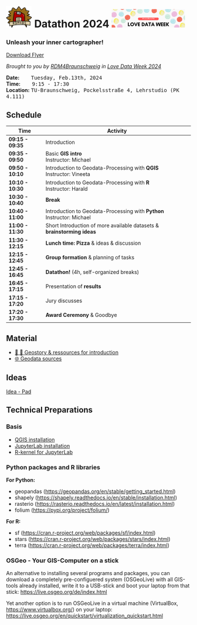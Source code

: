 # <img src="assets/RDM4BS_Logo_small.png" width="70"/>  Datathon 2024 <img src="assets/2024_LDW_Banner.png" width="200" />

### Unleash your inner cartographer!
[Download Flyer](/assets/RDM4BS_Datathon_LoveDataWeek2024.pdf)

_Brought to you by [RDM4Braunschweig](https://rdm4bs.tu-braunschweig.de/) in [Love Data Week 2024](https://www.icpsr.umich.edu/web/about/cms/3799)_

**Date:** &nbsp;&nbsp;&nbsp;&nbsp;&nbsp;&nbsp;&nbsp;<kbd>Tuesday, Feb.13th, 2024</kbd>   
**Time:** &nbsp;&nbsp;&nbsp;&nbsp;&nbsp;&nbsp;&nbsp;<kbd>9:15 - 17:30</kbd>   
**Location:** <kbd>TU-Braunschweig, Pockelsstraße 4, Lehrstudio (PK 4.111)</kbd>  


## Schedule

| Time | Activity |
| ---- | -------- |
**09:15 - 09:35** | Introduction 
**09:35 - 09:50** | Basic **GIS intro** <br/> Instructor: Michael
**09:50 - 10:10** | Introduction to Geodata-Processing with **QGIS** <br/>Instructor: Vineeta
**10:10 - 10:30** | Introduction to Geodata-Processing with **R** <br/>Instructor: Harald
**10:30 - 10:40** | **Break**
**10:40 - 11:00** | Introduction to Geodata-Processing with **Python** <br/>Instructor: Michael
**11:00 - 11:30** | Short Introduction of more available datasets & **brainstorming ideas**
**11:30 - 12:15** | **Lunch time: Pizza** & ideas & discussion
**12:15 - 12:45** | **Group formation** & planning of tasks
**12:45 - 16:45** | **Datathon!** (4h, self-organized breaks)
**16:45 - 17:15** | Presentation of **results**
**17:15 - 17:20** | Jury discusses
**17:20 - 17:30** | **Award Ceremony** & Goodbye

## Material

- [🚂 🍂 Geostory & ressources for introduction](/intro_geostory.md)
- [🌐 Geodata sources](/geodata_sources.md)

## Ideas

[Idea - Pad](https://cryptpad.digitalcourage.de/code/#/2/code/edit/vRudLflAmhI8vWrHdeDMENWj/)

## Technical Preparations

### Basis

+ [QGIS installation](https://qgis.org/de/site/forusers/download.html)
+ [JupyterLab installation](https://jupyter.org/install)
+ [R-kernel for JupyterLab]( https://irkernel.github.io/installation/)

### Python packages and R libraries

**For Python:**  
+ geopandas (https://geopandas.org/en/stable/getting_started.html)
+ shapely (https://shapely.readthedocs.io/en/stable/installation.html)
+ rasterio (https://rasterio.readthedocs.io/en/latest/installation.html)
+ folium (https://pypi.org/project/folium/)

**For R:**   
+ sf (https://cran.r-project.org/web/packages/sf/index.html)
+ stars (https://cran.r-project.org/web/packages/stars/index.html)
+ terra (https://cran.r-project.org/web/packages/terra/index.html)

### OSGeo - Your GIS-Computer on a stick

An alternative to installing several programs and packages, you can download a completely pre-configuered system (OSGeoLive) with all GIS-tools already installed, write it to a USB-stick and boot your laptop from that stick: https://live.osgeo.org/de/index.html

Yet another option is to run OSGeoLive in a virtual machine (VirtualBox, https://www.virtualbox.org/) on your laptop: https://live.osgeo.org/en/quickstart/virtualization_quickstart.html



